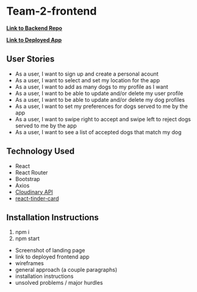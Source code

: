 # Team-2-frontend

[**Link to Backend Repo**](https://github.com/SFX818/Team-2-backend)

[**Link to Deployed App**](https://placekitten.com/)

## User Stories

* As a user, I want to sign up and create a personal acount
* As a user, I want to select and set my location for the app
* As a user, I want to add as many dogs to my profile as I want
* As a user, I want to be able to update and/or delete my user profile
* As a user, I want to be able to update and/or delete my dog profiles
* As a user, I want to set my preferences for dogs served to me by the app
* As a user, I want to swipe right to accept and swipe left to reject dogs served to me by the app
* As a user, I want to see a list of accepted dogs that match my dog

## Technology Used

* React
* React Router
* Bootstrap
* Axios
* [Cloudinary API](https://cloudinary.com/)
* [react-tinder-card](https://github.com/3DJakob/react-tinder-card#readme)


## Installation Instructions
1. npm i
2. npm start



- Screenshot of landing page
- link to deployed frontend app
- wireframes
- general approach (a couple paragraphs)
- installation instructions
- unsolved problems / major hurdles
